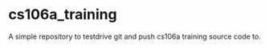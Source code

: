 cs106a_training
===============

 A simple repository to testdrive git and push cs106a training source code to. 
